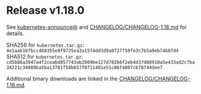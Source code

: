 # Release v1.18.0
See [kubernetes-announce@](https://groups.google.com/forum/#!forum/kubernetes-announce) and [CHANGELOG/CHANGELOG-1.18.md](https://github.com/kubernetes/kubernetes/blob/master/CHANGELOG/CHANGELOG-1.18.md#v1180) for details.

SHA256 for `kubernetes.tar.gz`: `4e1aab16fbcc460355e9f9725ea3a15f4dd3d9a0727750fe3c7b5a9eb74b8fd4`
SHA512 for `kubernetes.tar.gz`: `cd5b86a3947a4f2cea6d857743ab2009be127d782b6f2eb4d37d88918a5e433ad2c7ba34221c34089ba5ba13701f58b657f0711401e51c86f4007cb78744dee7`

Additional binary downloads are linked in the [CHANGELOG/CHANGELOG-1.18.md](https://github.com/kubernetes/kubernetes/blob/master/CHANGELOG/CHANGELOG-1.18.md#downloads-for-v1180).